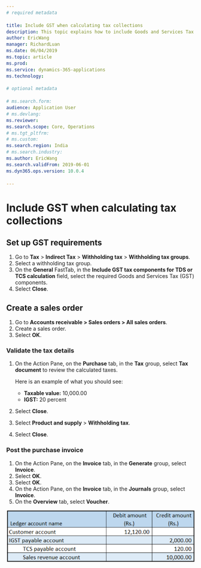```yaml
---
# required metadata

title: Include GST when calculating tax collections
description: This topic explains how to include Goods and Services Tax (GST) when you calculate tax collections.
author: EricWang
manager: RichardLuan
ms.date: 06/04/2019
ms.topic: article
ms.prod: 
ms.service: dynamics-365-applications
ms.technology: 

# optional metadata

# ms.search.form: 
audience: Application User
# ms.devlang: 
ms.reviewer: 
ms.search.scope: Core, Operations
# ms.tgt_pltfrm: 
# ms.custom: 
ms.search.region: India
# ms.search.industry: 
ms.author: EricWang
ms.search.validFrom: 2019-06-01
ms.dyn365.ops.version: 10.0.4

---
```


# Include GST when calculating tax collections

## Set up GST requirements

1. Go to **Tax** \> **Indirect Tax** \> **Withholding tax** \> **Withholding tax groups**.
2. Select a withholding tax group.
3. On the **General** FastTab, in the **Include GST tax components for TDS or TCS calculation** field, select the required Goods and Services Tax (GST) components.
4. Select **Close**.

## Create a sales order

1. Go to **Accounts receivable \> Sales orders \> All sales orders**.
2. Create a sales order.
3. Select **OK**.

### Validate the tax details

1. On the Action Pane, on the **Purchase** tab, in the **Tax** group, select **Tax document** to review the calculated taxes.

    Here is an example of what you should see:

    - **Taxable value:** 10,000.00
    - **IGST:** 20 percent

2. Select **Close**.
3. Select **Product and supply** \> **Withholding tax**.
4. Select **Close**.

### Post the purchase invoice

1. On the Action Pane, on the **Invoice** tab, in the **Generate** group, select **Invoice**.
2. Select **OK**.
3. Select **OK**.
4. On the Action Pane, on the **Invoice** tab, in the **Journals** group, select **Invoice**.
5. On the **Overview** tab, select **Voucher**.

![Example](media/Annotation-2019-05-21-134958.png)
